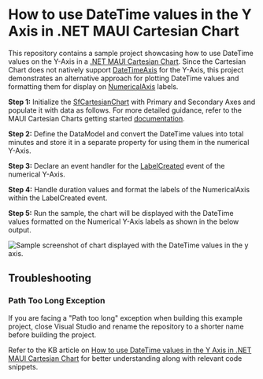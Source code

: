 # How to use DateTime values in the Y Axis in .NET MAUI Cartesian Chart

This repository contains a sample project showcasing how to use DateTime values on the Y-Axis in a [.NET MAUI Cartesian Chart](https://www.syncfusion.com/maui-controls/maui-cartesian-charts). 
Since the Cartesian Chart does not natively support [DateTimeAxis](https://help.syncfusion.com/cr/maui-toolkit/Syncfusion.Maui.Toolkit.Charts.DateTimeAxis.html) for the Y-Axis, this project demonstrates an alternative approach for plotting DateTime values and formatting them for display on [NumericalAxis](https://help.syncfusion.com/cr/maui-toolkit/Syncfusion.Maui.Toolkit.Charts.NumericalAxis.html) labels.

**Step 1:** Initialize the [SfCartesianChart](https://help.syncfusion.com/cr/maui-toolkit/Syncfusion.Maui.Toolkit.Charts.SfCartesianChart.html) with Primary and Secondary Axes and populate it with data as follows. For more detailed guidance, refer to the MAUI Cartesian Charts getting started [documentation](https://help.syncfusion.com/maui-toolkit/cartesian-charts/getting-started).

**Step 2:** Define the DataModel and convert the DateTime values into total minutes and store it in a separate property for using them in the numerical Y-Axis.

**Step 3:** Declare an event handler for the [LabelCreated](https://help.syncfusion.com/cr/maui-toolkit/Syncfusion.Maui.Toolkit.Charts.ChartAxis.html) event of the numerical Y-Axis.

**Step 4:** Handle duration values and format the labels of the NumericalAxis within the LabelCreated event.

**Step 5:** Run the sample, the chart will be displayed with the DateTime values formatted on the Numerical Y-Axis labels as shown in the below output.

![Sample screenshot of chart displayed with the DateTime values in the y axis.](https://github.com/user-attachments/assets/ad0482b6-3037-404e-a1be-1f0d15177985)

## Troubleshooting

### Path Too Long Exception

If you are facing a "Path too long" exception when building this example project, close Visual Studio and rename the repository to a shorter name before building the project.

Refer to the KB article on [How to use DateTime values in the Y Axis in .NET MAUI Cartesian Chart](https://support.syncfusion.com/kb/article/19837/how-to-use-datetime-values-in-the-y-axis-in-net-maui-cartesian-chart) for better understanding along with relevant code snippets.
